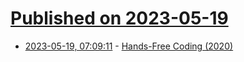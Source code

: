 # [Published on 2023-05-19](index.md)

* [2023-05-19, 07:09:11](https://lobste.rs/s/fh1vem/hands_free_coding_2020) - [Hands-Free Coding (2020)](https://www.joshwcomeau.com/blog/hands-free-coding/)
